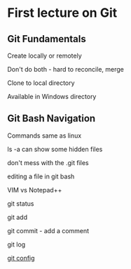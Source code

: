 # First lecture on Git

## Git Fundamentals


Create locally or remotely

Don't do both - hard to reconcile, merge

Clone to local directory

Available in Windows directory

## Git Bash Navigation

Commands same as linux 

ls -a can show some hidden files

don't mess with the .git files

editing a file in git bash
  
  VIM vs Notepad++
  
  git status 
  
  git add
  
  git commit - add a comment

  git log
  
 [git config](https://git-scm.com/book/en/v2/Customizing-Git-Git-Configuration, "git config")
 

